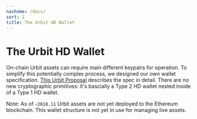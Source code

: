 ```yaml
---
navhome: /docs/
sort: 1
title: The Urbit HD Wallet
---
```


# The Urbit HD Wallet

On-chain Urbit assets can require main different keypairs for operation. To simplify this potentially complex process, we designed our own wallet specification. [This Urbit Proposal](https://github.com/urbit/fora-posts/blob/master/proposals/posts/~2018.11.8..19.31.59..ba77~.md) describes the spec in detail. There are no new cryptographic primitives: it's bascially a Type 2 HD wallet nested inside of a Type 1 HD wallet.

Note: As of `~2018.11` Urbit assets are not yet deployed to the Ethereum blockchain. This wallet structure is not yet in use for managing live assets.
